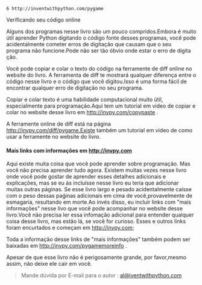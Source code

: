 	6 http://inventwithpython.com/pygame

Verificando seu código online

Alguns dos programas nesse livro são um pouco compridos.Embora é muito útil aprender Python digitando o código fonte desses programas, você
pode acidentalmente cometer erros de digitação que causam que o seu programa não funcione.Pode não ser tão óbvio onde estar o erro de digita
ção.

Você pode copiar e colar o texto do código na ferramente de diff online no website do livro. A ferramenta de diff te mostrará qualquer diferença
entre o código nesse livro e o código que você digitou.Isso é uma forma fácil de encontrar qualquer erro de digitação no seu programa.

Copiar e colar texto é uma habilidade computacional muito útil, especialmente para programação.Aqui tem um tutorial em video de copiar e colar
no website desse livro em http://invpy.com/copypaste .

A ferramente online de diff está na página http://invpy.com/diff/pygame.Existe também um tutorial em video de como usar a ferramente no website
do livro.

#### Mais links com informações  em http://invpy.com

Aqui existe muita coisa que você pode aprender sobre programação. Mas você não precisa aprender tudo agora.
Existem muitas vezes nesse livro onde você pode gostar de aprender esses detalhes adicionais e explicações,
mas se eu ás incluísse  nesse livro eu teria que adicionar muitas outras páginas. Se esse livro largo e pesado acidentalmente caísse com o peso
dessas paǵinas adicionais em cima de você,provavelmente de esmagaria, resultando em morte.Ao invés disso, eu incluir links com "mais informações"
nesse livo que você pode acompanhar no website desse livro.Você não precisa ler essa infomação adicional para entender qualquer coisa desse
livro, mas estão lá, se você for curioso. Esses e outros links foram encurtados e começam em http://invpy.com;


Toda a informação desse links de "mais informações"  também podem ser baixadas em http://invpy.com/pygamemoreinfo .

Apesar de que esse livro não é perigosamente grande, por favor,mesmo assim,  não deixe ele cair em você.

> Mande dúvida por E-mail para o autor : al@iventwithpython.com
